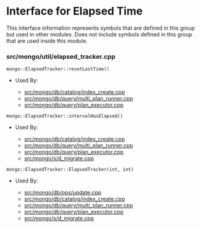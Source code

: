 
# Interface for Elapsed Time
This interface information represents symbols that are defined in this group but used in other modules.  Does not include symbols defined in this group that are used inside this module.

### src/mongo/util/elapsed\_tracker.cpp

<div></div>

    mongo::ElapsedTracker::resetLastTime()

- Used By:

    - [src/mongo/db/catalog/index\_create.cpp](../../../../storage/storage\_layer\_structure)
    - [src/mongo/db/query/multi\_plan\_runner.cpp](../../../../queries/core\_query\_system)
    - [src/mongo/db/query/plan\_executor.cpp](../../../../queries/core\_query\_system)

<div></div>

    mongo::ElapsedTracker::intervalHasElapsed()

- Used By:

    - [src/mongo/db/catalog/index\_create.cpp](../../../../storage/storage\_layer\_structure)
    - [src/mongo/db/query/multi\_plan\_runner.cpp](../../../../queries/core\_query\_system)
    - [src/mongo/db/query/plan\_executor.cpp](../../../../queries/core\_query\_system)
    - [src/mongo/s/d\_migrate.cpp](../../../../sharding/chunk\_management)

<div></div>

    mongo::ElapsedTracker::ElapsedTracker(int, int)

- Used By:

    - [src/mongo/db/ops/update.cpp](../../../../queries/core\_query\_system)
    - [src/mongo/db/catalog/index\_create.cpp](../../../../storage/storage\_layer\_structure)
    - [src/mongo/db/query/multi\_plan\_runner.cpp](../../../../queries/core\_query\_system)
    - [src/mongo/db/query/plan\_executor.cpp](../../../../queries/core\_query\_system)
    - [src/mongo/s/d\_migrate.cpp](../../../../sharding/chunk\_management)

